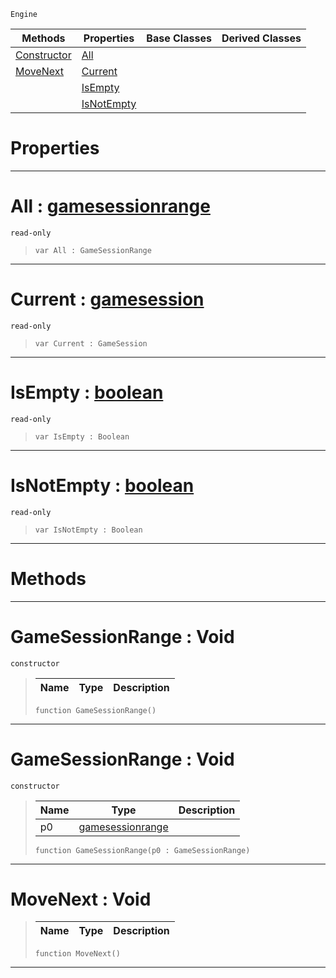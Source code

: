  `Engine`

|Methods|Properties|Base Classes|Derived Classes|
|---|---|---|---|
|[ Constructor](gamesessionrange.md#gamesessionrange-void)|[ All](gamesessionrange.md#all-zilch-engine-document)| | |
|[ MoveNext](gamesessionrange.md#movenext-void)|[ Current](gamesessionrange.md#current-zilch-engine-docu)| | |
| |[ IsEmpty](gamesessionrange.md#isempty-zilch-engine-docu)| | |
| |[ IsNotEmpty](gamesessionrange.md#isnotempty-zilch-engine-d)| | |


 #  Properties


---  
 #  All : [gamesessionrange](gamesessionrange.md)

 `read-only`

> 
> ```TS:Nada
> var All : GameSessionRange


---  
 #  Current : [gamesession](gamesession.md)

 `read-only`

> 
> ```TS:Nada
> var Current : GameSession


---  
 #  IsEmpty : [boolean](../nada_base_types/boolean.md)

 `read-only`

> 
> ```TS:Nada
> var IsEmpty : Boolean


---  
 #  IsNotEmpty : [boolean](../nada_base_types/boolean.md)

 `read-only`

> 
> ```TS:Nada
> var IsNotEmpty : Boolean


---  
 #  Methods


---  
 #  GameSessionRange : Void

 `constructor`

> 
> |Name|Type|Description|
> |---|---|---|
> ```TS:Nada
> function GameSessionRange()
> ``` 


---  
 #  GameSessionRange : Void

 `constructor`

> 
> |Name|Type|Description|
> |---|---|---|
> |p0|[gamesessionrange](gamesessionrange.md)| |
> ```TS:Nada
> function GameSessionRange(p0 : GameSessionRange)
> ``` 


---  
 #  MoveNext : Void

> 
> |Name|Type|Description|
> |---|---|---|
> ```TS:Nada
> function MoveNext()
> ``` 


---  
 

 